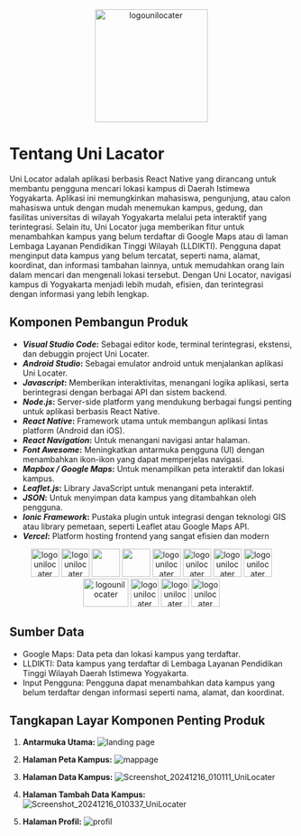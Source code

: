 <div align="center">
  <img src="https://github.com/user-attachments/assets/91e0a0dd-b947-4ebd-b7d5-bdab0907cef8" alt="logounilocater" width="200" height="200">
</div>

# Tentang Uni Lacator
Uni Locator adalah aplikasi berbasis React Native yang dirancang untuk membantu pengguna mencari lokasi kampus di Daerah Istimewa Yogyakarta. Aplikasi ini memungkinkan mahasiswa, pengunjung, atau calon mahasiswa untuk dengan mudah menemukan kampus, gedung, dan fasilitas universitas di wilayah Yogyakarta melalui peta interaktif yang terintegrasi. Selain itu, Uni Locator juga memberikan fitur untuk menambahkan kampus yang belum terdaftar di Google Maps atau di laman Lembaga Layanan Pendidikan Tinggi Wilayah (LLDIKTI). Pengguna dapat menginput data kampus yang belum tercatat, seperti nama, alamat, koordinat, dan informasi tambahan lainnya, untuk memudahkan orang lain dalam mencari dan mengenali lokasi tersebut. Dengan Uni Locator, navigasi kampus di Yogyakarta menjadi lebih mudah, efisien, dan terintegrasi dengan informasi yang lebih lengkap.

## Komponen Pembangun Produk

- **_Visual Studio Code_:** Sebagai editor kode, terminal terintegrasi, ekstensi, dan debuggin project Uni Locater.
- **_Android Studio_:** Sebagai emulator android untuk menjalankan aplikasi Uni Locater.
- **_Javascript_:** Memberikan interaktivitas, menangani logika aplikasi, serta berintegrasi dengan berbagai API dan sistem backend.
- **_Node.js_:** Server-side platform yang mendukung berbagai fungsi penting untuk aplikasi berbasis React Native.
- **_React Native_:** Framework utama untuk membangun aplikasi lintas platform (Android dan iOS).
- **_React Navigation_:** Untuk menangani navigasi antar halaman.
- **_Font Awesome_:** Meningkatkan antarmuka pengguna (UI) dengan menambahkan ikon-ikon yang dapat memperjelas navigasi.
- **_Mapbox / Google Maps_:** Untuk menampilkan peta interaktif dan lokasi kampus.
- **_Leaflet.js_:** Library JavaScript untuk menangani peta interaktif.
- **_JSON_:** Untuk menyimpan data kampus yang ditambahkan oleh pengguna.
- **_Ionic Framework_:** Pustaka plugin untuk integrasi dengan teknologi GIS atau library pemetaan, seperti Leaflet atau Google Maps API.
- **_Vercel_:** Platform hosting frontend yang sangat efisien dan modern

<div align="center">
  <img src="https://github.com/user-attachments/assets/11d71cc0-c54c-4610-af77-7b7dde8954b7" alt="logounilocater" width="50" height="50">
  <img src="https://github.com/user-attachments/assets/0e4bae45-19ee-4b2c-b1c7-a09ec0fe9d0e" alt="logounilocater" width="50" height="50">
  <img src="https://github.com/user-attachments/assets/2452c67c-0001-42eb-87eb-ac32540067d1" width="50" height="50">
  <img src="https://github.com/user-attachments/assets/50e271f9-e674-4b1b-a944-130a7fe4820b" width="50" height="50">
  <img src="https://github.com/user-attachments/assets/635db393-71a0-46d9-a42d-181e5f67b61e" alt="logounilocater" width="50" height="50">
  <img src="https://github.com/user-attachments/assets/966b1c68-f60b-48be-b453-17fa0485e220" alt="logounilocater" width="50" height="50">
  <img src="https://github.com/user-attachments/assets/78c57df0-d3a2-4690-8378-f3acd16766bc" alt="logounilocater" width="50" height="50">
  <img src="https://github.com/user-attachments/assets/4d016066-20e2-4caf-b6a0-a4175da548a8" alt="logounilocater" width="50" height="50">
  <img src="https://github.com/user-attachments/assets/5ad121ee-50be-4ddc-a3d5-21ecdeaa84c9" alt="logounilocater" width="80" height="50">
  <img src="https://github.com/user-attachments/assets/95d32a20-a0af-4c49-91ab-27a070c25af1" alt="logounilocater" width="50" height="50">
  <img src="https://github.com/user-attachments/assets/1d1f565a-df51-4eda-91dd-5f770b69d413" alt="logounilocater" width="50" height="50">
  <img src="https://github.com/user-attachments/assets/08742190-ccfd-4cdf-8b6b-1784c9f7afa3" alt="logounilocater" width="50" height="50">
</div>

## Sumber Data

- Google Maps: Data peta dan lokasi kampus yang terdaftar.
- LLDIKTI: Data kampus yang terdaftar di Lembaga Layanan Pendidikan Tinggi Wilayah Daerah Istimewa Yogyakarta.
- Input Pengguna: Pengguna dapat menambahkan data kampus yang belum terdaftar dengan informasi seperti nama, alamat, dan koordinat.

## Tangkapan Layar Komponen Penting Produk
1. **Antarmuka Utama:**
    ![landing page](https://github.com/user-attachments/assets/15de0a7e-ffd6-49ef-bdbc-6358b6a460b0)

2. **Halaman Peta Kampus:**
   ![mappage](https://github.com/user-attachments/assets/ccf55a71-9d8c-4709-a79a-6d98f13b31fb)

3. **Halaman Data Kampus:**
   ![Screenshot_20241216_010111_UniLocater](https://github.com/user-attachments/assets/dc5cbe23-1717-4285-a174-ca708aa422a3)

4. **Halaman Tambah Data Kampus:**
   ![Screenshot_20241216_010337_UniLocater](https://github.com/user-attachments/assets/93df3a94-a027-445d-a013-64bafdce13ff)

6. **Halaman Profil:**
   ![profil](https://github.com/user-attachments/assets/6bcb9700-b9d0-473a-873c-567b4169e2f6)
